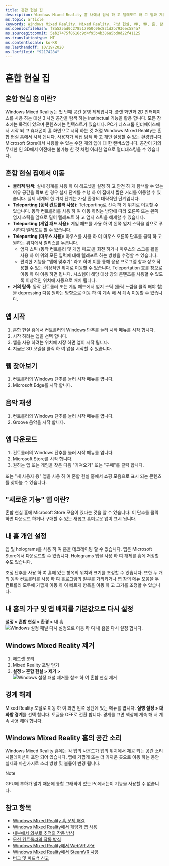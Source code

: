 ```yaml
---
title: 혼합 현실 집
description: Windows Mixed Reality 홈 내에서 탐색 하 고 텔레포트 하 고 앱과 게임을 시작 하며 홈을 개인 설정 하 고 시각적 개체, 오디오 및 음성 설정을 변경 하는 방법입니다.
ms.topic: article
keywords: Windows Mixed Reality, Mixed Reality, 가상 현실, VR, MR, 홈, 탐색, 시작, 앱, 게임
ms.openlocfilehash: f8a525ad0c278517950c06c821d2b7936ec584a7
ms.sourcegitcommit: 5eb27475f8616c9d4f95b4b386a5bd0d22f41125
ms.translationtype: MT
ms.contentlocale: ko-KR
ms.lasthandoff: 10/19/2020
ms.locfileid: "92174284"
---
```

# <a name="your-mixed-reality-home"></a>혼합 현실 집

## <a name="what-is-the-mixed-reality-home"></a>혼합 현실 홈 이란?

Windows Mixed Reality는 첫 번째 공간 운영 체제입니다. 플랫 화면과 2D 인터페이스를 사용 하는 대신 3 차원 공간을 탐색 하는 instinctual 기능을 활용 합니다. 모든 장소에는 목적이 있으며 콘텐츠에는 컨텍스트가 있습니다. PC가 데스크톱 인터페이스에서 시작 되 고 휴대폰이 홈 화면으로 시작 하는 것 처럼 Windows Mixed Reality는 혼합 현실 홈에서 시작 됩니다. 사용자가 직접 탐색 하 고 개인 설정할 수 있는 환경입니다. Microsoft Store에서 사용할 수 있는 수천 개의 앱에 대 한 캔버스입니다. 공간이 거의 무제한 인 3D에서 이전에는 불가능 한 것 처럼 이러한 앱으로 멀티태스킹을 수 있습니다.

## <a name="move-through-the-mixed-reality-home"></a>혼합 현실 집에서 이동

* **물리적 탐색:** 실내 경계를 사용 하 여 헤드셋을 설정 하 고 안전 하 게 탐색할 수 있는 여유 공간을 확보 한 경우 실제 단계를 수행 하 여 집에서 짧은 거리를 이동할 수 있습니다. 실제 세계의 한 가지 단계는 가상 환경의 대략적인 단계입니다.
* **Teleporting (동작 컨트롤러 사용):** Teleporting로 신속 하 게 위치로 이동할 수 있습니다. 동작 컨트롤러를 사용 하 여 이동 하려는 방향에 따라 오른쪽 또는 왼쪽 엄지 스틱을 앞으로 밀어 텔레포트 하 고 엄지 스틱을 해제할 수 있습니다.
* **Teleporting (게임 패드 사용):** 게임 패드를 사용 하 여 왼쪽 엄지 스틱을 앞으로 푸시하여 텔레포트 할 수 있습니다.
* **Teleporting (마우스 사용):** 마우스를 사용 하 여 마우스 오른쪽 단추를 클릭 하 고 원하는 위치에서 릴리스를 누릅니다.
  * 엄지 스틱 (동작 컨트롤러 및 게임 패드)을 회전 하거나 마우스의 스크롤 휠을 사용 하 여 위의 모든 입력에 대해 텔레포트 하는 방향을 수정할 수 있습니다.
  * 편리한 기능을 "앱에 맞추기" 라고 하며,이를 통해 응용 프로그램 창과 상호 작용할 수 있는 이상적인 위치로 이동할 수 있습니다. Teleportation 호를 창으로 이동 하 여 이동 하면 됩니다. 시스템이 해당 대상 창의 콘텐츠를 사용할 수 있도록 이상적인 위치에 자동으로 배치 됩니다.
* **거의 탐색:** 동작 컨트롤러 또는 게임 패드에서 엄지 스틱 (클릭 느낌을 클릭 해야 함)을 depressing 다음 원하는 방향으로 이동 하 여 계속 해 서 계속 이동할 수 있습니다.

## <a name="launch-an-app"></a>앱 시작

1. 혼합 현실 홈에서 컨트롤러의 Windows 단추를 눌러 시작 메뉴를 시작 합니다.
2. 시작 하려는 앱을 선택 합니다.
3. 앱을 사용 하려는 위치에 저장 하면 앱이 시작 됩니다.
4. 지금은 3D 모델을 클릭 하 여 앱을 시작할 수 있습니다.

## <a name="browse-the-web"></a>웹 찾아보기

1. 컨트롤러의 Windows 단추를 눌러 시작 메뉴를 엽니다.
2. Microsoft Edge를 시작 합니다.

## <a name="play-music"></a>음악 재생

1. 컨트롤러의 Windows 단추를 눌러 시작 메뉴를 엽니다.
2. Groove 음악을 시작 합니다.

## <a name="download-an-app"></a>앱 다운로드

1. 컨트롤러의 Windows 단추를 눌러 시작 메뉴를 엽니다.
2. Microsoft Store를 시작 합니다.
3. 원하는 앱 또는 게임을 찾은 다음 "가져오기" 또는 "구매"를 클릭 합니다.

또는 "새 사용자 용" 앱을 사용 하 여 혼합 현실 홈에서 쇼핑 모음으로 표시 되는 콘텐츠를 찾아볼 수 있습니다.

## <a name="what-is-the-new-for-you-app"></a>"새로운 기능" 앱 이란?

혼합 현실 홈에 Microsoft Store 모음이 있다는 것을 알 수 있습니다. 이 단추를 클릭 하면 다운로드 하거나 구매할 수 있는 새롭고 흥미로운 앱이 표시 됩니다.

## <a name="personalize-my-home"></a>내 홈 개인 설정

앱 및 holograms를 사용 하 여 홈을 데코레이팅 할 수 있습니다. 앱은 Microsoft Store에서 다운로드할 수 있습니다. Holograms 앱을 사용 하 여 개체를 홈에 저장할 수도 있습니다.

조정 단추를 사용 하 여 홈에 있는 항목의 위치와 크기를 조정할 수 있습니다. 또한 두 개의 동작 컨트롤러를 사용 하 여 홀로그램의 일부를 가리키거나 앱 창의 메뉴 모음을 두 컨트롤러 모두에 가깝게 이동 하 여 빠르게 항목을 이동 하 고 크기를 조정할 수 있습니다.

## <a name="reset-my-homes-furniture-and-app-placement-back-to-default"></a>내 홈의 가구 및 앱 배치를 기본값으로 다시 설정

**설정 > 혼합 현실 > 환경 >** 내 홈 ![ Windows 설정 패널 다시 설정으로 이동 하 여 내 홈을 다시 설정 합니다.](images/1050px-environmentreset.png)

## <a name="uninstall-windows-mixed-reality"></a>Windows Mixed Reality 제거

1. 헤드셋 분리
2. Mixed Reality 포털 닫기
3. **설정 > 혼합 현실 > 제거 >** ![ Windows 설정 패널 제거를 참조 하 여 혼합 현실 제거](images/1050px-uninstall2.png)

## <a name="turn-off-the-boundary"></a>경계 해제

Mixed Reality 포털로 이동 하 여 화면 왼쪽 상단에 있는 메뉴를 엽니다. **실행 설정 > 대화방 경계**를 선택 합니다. 토글을 OFF로 전환 합니다. 경계를 끄면 책상에 계속 해 서 계속 사용 해야 합니다.

## <a name="spatial-sound-in-the-windows-mixed-reality-home"></a>Windows Mixed Reality 홈의 공간 소리

Windows Mixed Reality 홈에는 각 앱의 사운드가 앱의 위치에서 제공 되는 공간 소리 시뮬레이션이 포함 되어 있습니다. 앱에 가깝게 또는 더 가까운 곳으로 이동 하는 동안 실제와 마찬가지로 소리 방향 및 볼륨이 변경 됩니다. 

> [!NOTE]
> GPU에 부하가 많기 때문에 통합 그래픽이 있는 Pc에서는이 기능을 사용할 수 없습니다.

## <a name="see-also"></a>참고 항목

* [Windows Mixed Reality 홈 문제 해결](set-up-questions.md#my-controllers-arent-showing-in-my-windows-mixed-reality-home)
* [Windows Mixed Reality에서 게임과 앱 사용](using-games-and-apps-in-windows-mixed-reality.md)
* [내부에서 외부로 추적의 작동 방식](tracking-system.md)
* [모션 컨트롤러의 작동 방식](controllers-in-wmr.md)
* [Windows Mixed Reality에서 WebVR 사용](webvr.md)
* [Windows Mixed Reality에서 SteamVR 사용](using-steamvr-with-windows-mixed-reality.md)
* [버그 및 피드백 신고](filing-feedback.md)
